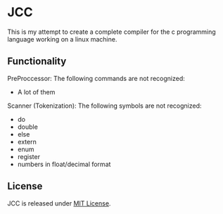 # JCC
This is my attempt to create a complete compiler for the c programming language working on a linux machine. 

## Functionality
PreProccessor:
The following commands are not recognized:
* A lot of them

Scanner (Tokenization):
The following symbols are not recognized:
* do
* double
* else
* extern
* enum
* register
* numbers in float/decimal format

## License
JCC is released under [MIT License](LICENSE).
